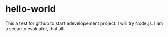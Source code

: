 # hello-world

This a test for github to start adevelopement project. I will try Node.js. 
I am a security evaluator, that all. 

